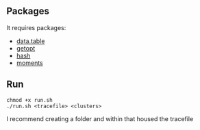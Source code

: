## Packages
It requires packages:
- [data.table](https://cran.r-project.org/web/packages/data.table/index.html)
- [getopt](https://cran.r-project.org/web/packages/getopt/index.html) 
- [hash](https://cran.r-project.org/web/packages/hash/index.html)
- [moments](https://cran.r-project.org/web/packages/moments/index.html)

## Run

```
chmod +x run.sh
./run.sh <tracefile> <clusters>
```
I recommend creating a folder and within that housed the tracefile
